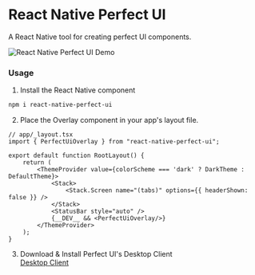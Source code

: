 # React Native Perfect UI

A React Native tool for creating perfect UI components.

![React Native Perfect UI Demo](https://i.ibb.co/jkq6rj4f/react-native-perfect-ui.gif)

### Usage

1. Install the React Native component

```bash
npm i react-native-perfect-ui
```

2. Place the Overlay component in your app's layout file.

```tsx
// app/_layout.tsx
import { PerfectUiOverlay } from "react-native-perfect-ui";

export default function RootLayout() {
    return (
        <ThemeProvider value={colorScheme === 'dark' ? DarkTheme : DefaultTheme}>
            <Stack>
                <Stack.Screen name="(tabs)" options={{ headerShown: false }} />
            </Stack>
            <StatusBar style="auto" />
            {__DEV__ && <PerfectUiOverlay/>}
        </ThemeProvider>
    );
}
```

3. Download & Install Perfect UI's Desktop Client    
[Desktop Client](https://github.com/nmsdvid/react-native-perfect-ui-desktop)
